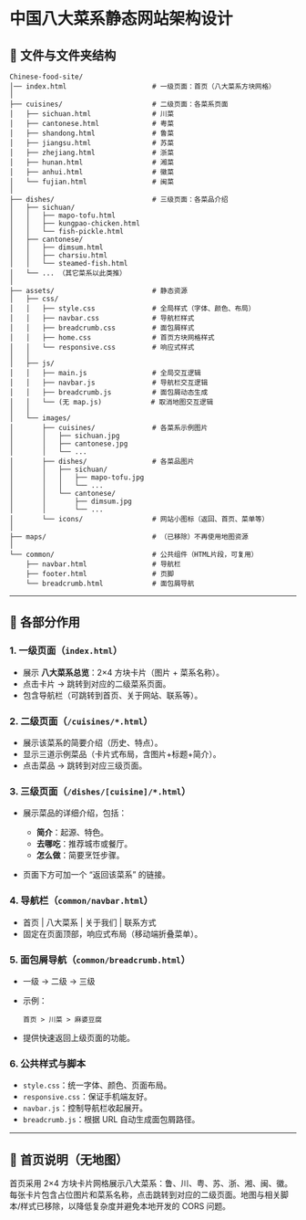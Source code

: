 # 中国八大菜系静态网站架构设计

## 📂 文件与文件夹结构

```plaintext
Chinese-food-site/
│── index.html                     # 一级页面：首页（八大菜系方块网格）
│
├── cuisines/                      # 二级页面：各菜系页面
│   ├── sichuan.html               # 川菜
│   ├── cantonese.html             # 粤菜
│   ├── shandong.html              # 鲁菜
│   ├── jiangsu.html               # 苏菜
│   ├── zhejiang.html              # 浙菜
│   ├── hunan.html                 # 湘菜
│   ├── anhui.html                 # 徽菜
│   └── fujian.html                # 闽菜
│
├── dishes/                        # 三级页面：各菜品介绍
│   ├── sichuan/
│   │   ├── mapo-tofu.html
│   │   ├── kungpao-chicken.html
│   │   └── fish-pickle.html
│   ├── cantonese/
│   │   ├── dimsum.html
│   │   ├── charsiu.html
│   │   └── steamed-fish.html
│   └── ... （其它菜系以此类推）
│
├── assets/                        # 静态资源
│   ├── css/
│   │   ├── style.css              # 全局样式（字体、颜色、布局）
│   │   ├── navbar.css             # 导航栏样式
│   │   ├── breadcrumb.css         # 面包屑样式
│   │   ├── home.css               # 首页方块网格样式
│   │   └── responsive.css         # 响应式样式
│   │
│   ├── js/
│   │   ├── main.js                # 全局交互逻辑
│   │   ├── navbar.js              # 导航栏交互逻辑
│   │   ├── breadcrumb.js          # 面包屑动态生成
│   │   └── (无 map.js)            # 取消地图交互逻辑
│   │
│   └── images/
│       ├── cuisines/              # 各菜系示例图片
│       │   ├── sichuan.jpg
│       │   ├── cantonese.jpg
│       │   └── ...
│       ├── dishes/                # 各菜品图片
│       │   ├── sichuan/
│       │   │   ├── mapo-tofu.jpg
│       │   │   └── ...
│       │   └── cantonese/
│       │       ├── dimsum.jpg
│       │       └── ...
│       └── icons/                 # 网站小图标（返回、首页、菜单等）
│
├── maps/                          # （已移除）不再使用地图资源
│
└── common/                        # 公共组件（HTML片段，可复用）
    ├── navbar.html                # 导航栏
    ├── footer.html                # 页脚
    └── breadcrumb.html            # 面包屑导航

```

---

## 📑 各部分作用

### 1. 一级页面（`index.html`）

* 展示 **八大菜系总览**：2×4 方块卡片（图片 + 菜系名称）。
* 点击卡片 → 跳转到对应的二级菜系页面。
* 包含导航栏（可跳转到首页、关于网站、联系等）。

### 2. 二级页面（`/cuisines/*.html`）

* 展示该菜系的简要介绍（历史、特点）。
* 显示三道示例菜品（卡片式布局，含图片+标题+简介）。
* 点击菜品 → 跳转到对应三级页面。

### 3. 三级页面（`/dishes/[cuisine]/*.html`）

* 展示菜品的详细介绍，包括：

  * **简介**：起源、特色。
  * **去哪吃**：推荐城市或餐厅。
  * **怎么做**：简要烹饪步骤。
* 页面下方可加一个 “返回该菜系” 的链接。

### 4. 导航栏（`common/navbar.html`）

* 首页 | 八大菜系 | 关于我们 | 联系方式
* 固定在页面顶部，响应式布局（移动端折叠菜单）。

### 5. 面包屑导航（`common/breadcrumb.html`）

* 一级 → 二级 → 三级
* 示例：

  ```
  首页 > 川菜 > 麻婆豆腐
  ```
* 提供快速返回上级页面的功能。

### 6. 公共样式与脚本

* `style.css`：统一字体、颜色、页面布局。
* `responsive.css`：保证手机端友好。
* `navbar.js`：控制导航栏收起展开。
* `breadcrumb.js`：根据 URL 自动生成面包屑路径。

---

## 📑 首页说明（无地图）

首页采用 2×4 方块卡片网格展示八大菜系：鲁、川、粤、苏、浙、湘、闽、徽。每张卡片包含占位图片和菜系名称，点击跳转到对应的二级页面。地图与相关脚本/样式已移除，以降低复杂度并避免本地开发的 CORS 问题。

